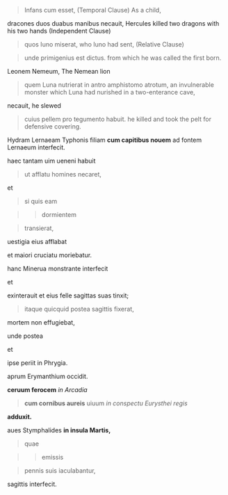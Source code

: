 > Infans cum esset, (Temporal Clause) As a child,

dracones duos duabus manibus necauit, Hercules killed two dragons with his two hands (Independent Clause)

> quos Iuno miserat, who Iuno had sent, (Relative Clause)

> unde primigenius est dictus. from which he was called the first born.

Leonem Nemeum, The Nemean lion

> quem Luna nutrierat in antro amphistomo atrotum, an invulnerable monster which Luna had  nurished in a two-enterance cave,

necauit, he slewed

> cuius pellem pro tegumento habuit. he killed and took the pelt for defensive covering.

Hydram Lernaeam Typhonis filiam **cum capitibus nouem** ad fontem Lernaeum interfecit.

haec tantam uim ueneni habuit 

> ut afflatu homines necaret, 

et 

> si quis eam 
 
>> dormientem 
 
> transierat, 

uestigia eius afflabat 

et maiori cruciatu moriebatur. 

hanc Minerua monstrante interfecit 

et

exinterauit et eius felle sagittas suas tinxit; 

> itaque quicquid postea sagittis fixerat, 

mortem non effugiebat, 

unde postea 

et

ipse periit in Phrygia.

aprum Erymanthium occidit.

**ceruum ferocem** *in Arcadia* 

> **cum cornibus aureis** uiuum *in conspectu* *Eurysthei regis* 

**adduxit.**
 
aues Stymphalides **in insula Martis,** 

> quae 

>> emissis 

> pennis suis iaculabantur,

sagittis interfecit.
